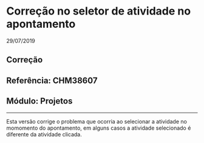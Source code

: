 # Correção no seletor de atividade no apontamento
29/07/2019
## Correção
## Referência: CHM38607
## Módulo: Projetos
***

Esta versão corrige o problema que ocorria ao selecionar a atividade no momomento do apontamento, em alguns casos a atividade selecionado é diferente da atividade clicada.